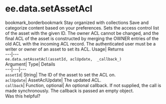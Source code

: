  
#  ee.data.setAssetAcl 
bookmark_borderbookmark Stay organized with collections  Save and categorize content based on your preferences.
Sets the access control list of the asset with the given ID. 
The owner ACL cannot be changed, and the final ACL of the asset is constructed by merging the OWNER entries of the old ACL with the incoming ACL record.
The authenticated user must be a writer or owner of an asset to set its ACL.
Usage| Returns  
---|---  
`ee.data.setAssetAcl(assetId, aclUpdate,  _callback_)`  
Argument|  Type| Details  
---|---|---  
`assetId`| String| The ID of the asset to set the ACL on.  
`aclUpdate`| AssetAclUpdate| The updated ACL.  
`callback`| Function, optional| An optional callback. If not supplied, the call is made synchronously. The callback is passed an empty object.  
Was this helpful?
